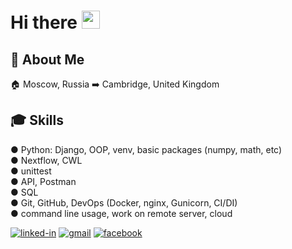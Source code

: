 # Hi there <img src="https://media.giphy.com/media/hvRJCLFzcasrR4ia7z/giphy.gif" width="29px" height="29px">

## 🚀 About Me

🏠 Moscow, Russia ➡️ Cambridge, United Kingdom

## 🎓 Skills
● Python: Django, OOP, venv, basic packages (numpy, math, etc) \
● Nextflow, CWL \
● unittest \
● API, Postman \
● SQL \
● Git, GitHub, DevOps (Docker, nginx, Gunicorn, CI/DI) \
● command line usage, work on remote server, cloud


[![linked-in](https://img.shields.io/badge/Linked_In-0077B5?style=for-the-badge&logo=LinkedIn&logoColor=white)](https://www.linkedin.com/in/ekaterina-sakharova-31b27512a/)
[![gmail](https://img.shields.io/badge/Gmail-D14836?style=for-the-badge&logo=Gmail&logoColor=white)](mailto:sakharova.hse@gmail.com)
[![facebook](https://img.shields.io/badge/Facebook-D14836?style=for-the-badge&logo=Facebook&logoColor=white&color=<BLUE>)](https://www.facebook.com/ekaterina.sakharova.16/)

<!--
